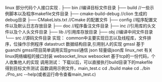 linux 部分代码个人接口实现
.
├── bin                     //编译目标文件目录
├── build                   //一些示例脚本以及程序makefile文件目录
├── cmake-build-debug       //clion 生成的debug目录
├── CMakeLists.txt          //Cmake 的配置文件
├── config                  //程序配置文件以及默认日志存放目录
├── doc                     //程序备注文件目录
├── inc                     //引用库的头文件以及个人头文件目录
├── lib                     //引用库存放目录
├── obj                     //编译中间文件目录
└── src                     //源码文件目录
实现： common中主要实现日志以及线程库，文件排序，位操作示例程序
       datastruct 数据结构目录,引用别人的实现
       gmssl  基于guanzhi gmssl项目简单调用实现gmssl通信
       json   轻量级json库
       linux_net  有关linux网络编程的接口封装
       websocket_linux websocket 基于tcp的一份代码，个人收集他人的实现
调用测试： 下载以后，可以直接执行build目录下的makefile 得到目标文件测试
         函数调用示例文件，main_test.c
         cd ./build
         make
         cd ../bin
         ./Pro_src --help(或者运行命令查看main_test.c)


